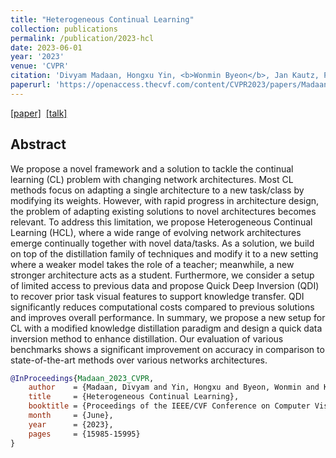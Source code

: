 ```yaml
---
title: "Heterogeneous Continual Learning"
collection: publications
permalink: /publication/2023-hcl
date: 2023-06-01
year: '2023'
venue: 'CVPR'
citation: 'Divyam Madaan, Hongxu Yin, <b>Wonmin Byeon</b>, Jan Kautz, Pavlo Molchanov <b>|</b> <i>CVPR 2023 Highlight</i> '
paperurl: 'https://openaccess.thecvf.com/content/CVPR2023/papers/Madaan_Heterogeneous_Continual_Learning_CVPR_2023_paper.pdf'
---
```

[[paper]](https://openaccess.thecvf.com/content/CVPR2023/papers/Madaan_Heterogeneous_Continual_Learning_CVPR_2023_paper.pdf)&nbsp;
[[talk]](https://www.youtube.com/watch?v=8Il-bpWXeso&ab_channel=NVIDIADeveloper)

## Abstract
We propose a novel framework and a solution to tackle the continual learning (CL) problem with changing network architectures. Most CL methods focus on adapting a single architecture to a new task/class by modifying its weights. However, with rapid progress in architecture design, the problem of adapting existing solutions to novel architectures becomes relevant. To address this limitation, we propose Heterogeneous Continual Learning (HCL), where a wide range of evolving network architectures emerge continually together with novel data/tasks. As a solution, we build on top of the distillation family of techniques and modify it to a new setting where a weaker model takes the role of a teacher; meanwhile, a new stronger architecture acts as a student. Furthermore, we consider a setup of limited access to previous data and propose Quick Deep Inversion (QDI) to recover prior task visual features to support knowledge transfer. QDI significantly reduces computational costs compared to previous solutions and improves overall performance. In summary, we propose a new setup for CL with a modified knowledge distillation paradigm and design a quick data inversion method to enhance distillation. Our evaluation of various benchmarks shows a significant improvement on accuracy in comparison to state-of-the-art methods over various networks architectures.

```bib
@InProceedings{Madaan_2023_CVPR,
    author    = {Madaan, Divyam and Yin, Hongxu and Byeon, Wonmin and Kautz, Jan and Molchanov, Pavlo},
    title     = {Heterogeneous Continual Learning},
    booktitle = {Proceedings of the IEEE/CVF Conference on Computer Vision and Pattern Recognition (CVPR)},
    month     = {June},
    year      = {2023},
    pages     = {15985-15995}
}

```

